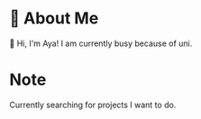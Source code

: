 # 🐥 About Me
🌱 Hi, I'm Aya! I am currently busy because of uni.

# Note
 Currently searching for projects I want to do.
 
